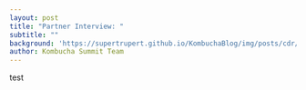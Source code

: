 ```yaml
---
layout: post
title: "Partner Interview: "
subtitle: ""
background: 'https://supertrupert.github.io/KombuchaBlog/img/posts/cdr/kombuchalab.png'
author: Kombucha Summit Team
---
```


test